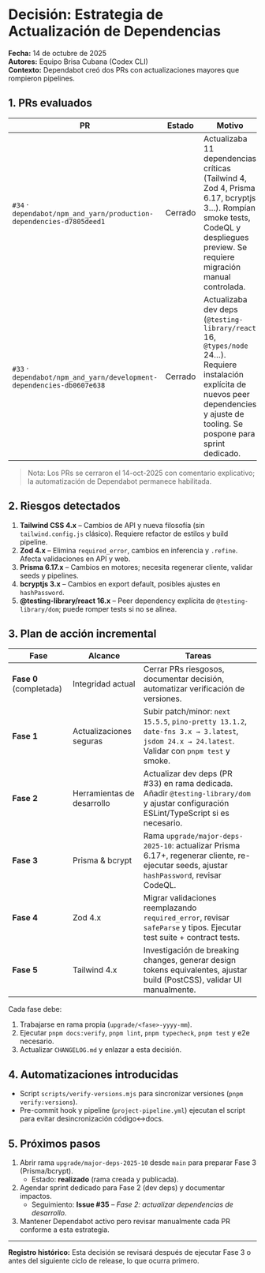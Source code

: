 # Decisión: Estrategia de Actualización de Dependencias

**Fecha:** 14 de octubre de 2025  
**Autores:** Equipo Brisa Cubana (Codex CLI)  
**Contexto:** Dependabot creó dos PRs con actualizaciones mayores que rompieron pipelines.

## 1. PRs evaluados

| PR                                                                    | Estado  | Motivo                                                                                                                                                                                  |
| --------------------------------------------------------------------- | ------- | --------------------------------------------------------------------------------------------------------------------------------------------------------------------------------------- |
| `#34` · `dependabot/npm_and_yarn/production-dependencies-d7805deed1`  | Cerrado | Actualizaba 11 dependencias críticas (Tailwind 4, Zod 4, Prisma 6.17, bcryptjs 3…). Rompían smoke tests, CodeQL y despliegues preview. Se requiere migración manual controlada.         |
| `#33` · `dependabot/npm_and_yarn/development-dependencies-db0607e638` | Cerrado | Actualizaba dev deps (`@testing-library/react` 16, `@types/node` 24…). Requiere instalación explícita de nuevos peer dependencies y ajuste de tooling. Se pospone para sprint dedicado. |

> Nota: Los PRs se cerraron el 14-oct-2025 con comentario explicativo; la automatización de Dependabot permanece habilitada.

## 2. Riesgos detectados

1. **Tailwind CSS 4.x** – Cambios de API y nueva filosofía (sin `tailwind.config.js` clásico). Requiere refactor de estilos y build pipeline.
2. **Zod 4.x** – Elimina `required_error`, cambios en inferencia y `.refine`. Afecta validaciones en API y web.
3. **Prisma 6.17.x** – Cambios en motores; necesita regenerar cliente, validar seeds y pipelines.
4. **bcryptjs 3.x** – Cambios en export default, posibles ajustes en `hashPassword`.
5. **@testing-library/react 16.x** – Peer dependency explícita de `@testing-library/dom`; puede romper tests si no se alinea.

## 3. Plan de acción incremental

| Fase                    | Alcance                    | Tareas                                                                                                                                        |
| ----------------------- | -------------------------- | --------------------------------------------------------------------------------------------------------------------------------------------- |
| **Fase 0** (completada) | Integridad actual          | Cerrar PRs riesgosos, documentar decisión, automatizar verificación de versiones.                                                             |
| **Fase 1**              | Actualizaciones seguras    | Subir patch/minor: `next 15.5.5`, `pino-pretty 13.1.2`, `date-fns 3.x → 3.latest`, `jsdom 24.x → 24.latest`. Validar con `pnpm test` y smoke. |
| **Fase 2**              | Herramientas de desarrollo | Actualizar dev deps (PR #33) en rama dedicada. Añadir `@testing-library/dom` y ajustar configuración ESLint/TypeScript si es necesario.       |
| **Fase 3**              | Prisma & bcrypt            | Rama `upgrade/major-deps-2025-10`: actualizar Prisma 6.17+, regenerar cliente, re-ejecutar seeds, ajustar `hashPassword`, revisar CodeQL.     |
| **Fase 4**              | Zod 4.x                    | Migrar validaciones reemplazando `required_error`, revisar `safeParse` y tipos. Ejecutar test suite + contract tests.                         |
| **Fase 5**              | Tailwind 4.x               | Investigación de breaking changes, generar design tokens equivalentes, ajustar build (PostCSS), validar UI manualmente.                       |

Cada fase debe:

1. Trabajarse en rama propia (`upgrade/<fase>-yyyy-mm`).
2. Ejecutar `pnpm docs:verify`, `pnpm lint`, `pnpm typecheck`, `pnpm test` y e2e necesario.
3. Actualizar `CHANGELOG.md` y enlazar a esta decisión.

## 4. Automatizaciones introducidas

- Script `scripts/verify-versions.mjs` para sincronizar versiones (`pnpm verify:versions`).
- Pre-commit hook y pipeline (`project-pipeline.yml`) ejecutan el script para evitar desincronización código↔docs.

## 5. Próximos pasos

1. Abrir rama `upgrade/major-deps-2025-10` desde `main` para preparar Fase 3 (Prisma/bcrypt).
   - Estado: **realizado** (rama creada y publicada).
2. Agendar sprint dedicado para Fase 2 (dev deps) y documentar impactos.
   - Seguimiento: **Issue #35** – _Fase 2: actualizar dependencias de desarrollo_.
3. Mantener Dependabot activo pero revisar manualmente cada PR conforme a esta estrategia.

---

**Registro histórico:** Esta decisión se revisará después de ejecutar Fase 3 o antes del siguiente ciclo de release, lo que ocurra primero.
